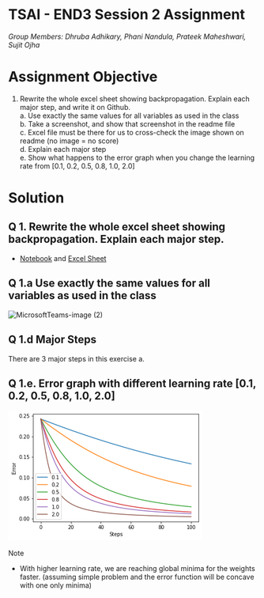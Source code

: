 # TSAI - END3 Session 2 Assignment
*Group Members: Dhruba Adhikary, Phani Nandula, Prateek Maheshwari, Sujit Ojha*

# Assignment Objective
1. Rewrite the whole excel sheet showing backpropagation. Explain each major step, and write it on Github.  
   a. Use exactly the same values for all variables as used in the class  
   b. Take a screenshot, and show that screenshot in the readme file  
   c. Excel file must be there for us to cross-check the image shown on readme (no image = no score)  
   d. Explain each major step  
   e. Show what happens to the error graph when you change the learning rate from [0.1, 0.2, 0.5, 0.8, 1.0, 2.0]   


# Solution
## Q 1. Rewrite the whole excel sheet showing backpropagation. Explain each major step.
- [Notebook](Back_Prop_NN.ipynb.ipynb) and [Excel Sheet](Book1.xlsx)

## Q 1.a Use exactly the same values for all variables as used in the class
![MicrosoftTeams-image (2)](https://user-images.githubusercontent.com/30425824/135452661-f635d214-bcaa-4c65-9958-771653c7f35c.png)

## Q 1.d Major Steps
There are 3 major steps in this exercise
a. 
## Q 1.e. Error graph with different learning rate [0.1, 0.2, 0.5, 0.8, 1.0, 2.0] 

![](./images/Error_vs_steps_for_different_learning_rates.png)

Note
- With higher learning rate, we are reaching global minima for the weights faster. (assuming simple problem and the error function will be concave with one only minima)
